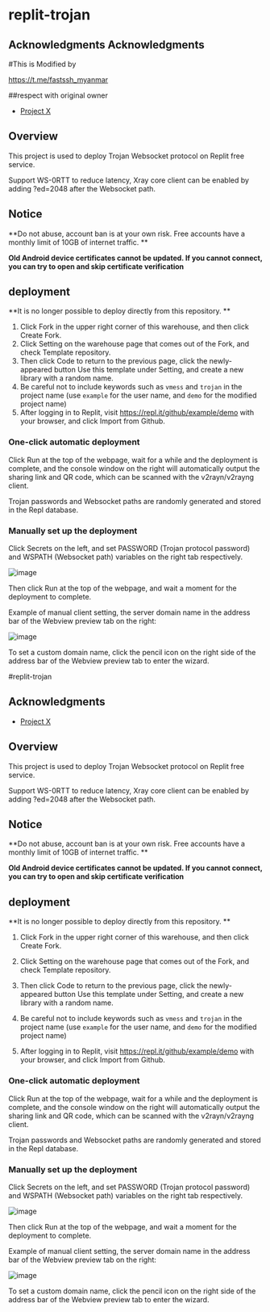 # replit-trojan

## Acknowledgments Acknowledgments

#This is Modified by

https://t.me/fastssh_myanmar

##respect with original owner 

- [Project X](https://github.com/XTLS/Xray-core)

## Overview

This project is used to deploy Trojan Websocket protocol on Replit free service.

Support WS-0RTT to reduce latency, Xray core client can be enabled by adding ?ed=2048 after the Websocket path.

## Notice

 **Do not abuse, account ban is at your own risk. Free accounts have a monthly limit of 10GB of internet traffic. **
 
 **Old Android device certificates cannot be updated. If you cannot connect, you can try to open and skip certificate verification**

## deployment
 
 **It is no longer possible to deploy directly from this repository. **

 1. Click Fork in the upper right corner of this warehouse, and then click Create Fork.   
 2. Click Setting on the warehouse page that comes out of the Fork, and check Template repository.   
 3. Then click Code to return to the previous page, click the newly-appeared button Use this template under Setting, and create a new library with a random name.  
 4. Be careful not to include keywords such as `vmess` and `trojan` in the project name (use `example` for the user name, and `demo` for the modified project name)  
 5. After logging in to Replit, visit https://repl.it/github/example/demo with your browser, and click Import from Github.

### One-click automatic deployment

Click Run at the top of the webpage, wait for a while and the deployment is complete, and the console window on the right will automatically output the sharing link and QR code, which can be scanned with the v2rayn/v2rayng client.

Trojan passwords and Websocket paths are randomly generated and stored in the Repl database.

### Manually set up the deployment

Click Secrets on the left, and set PASSWORD (Trojan protocol password) and WSPATH (Websocket path) variables on the right tab respectively.

![image](https://user-images.githubusercontent.com/98247050/205805317-349f4814-5d1b-4fba-8d53-7de12a7f1810.png)

Then click Run at the top of the webpage, and wait a moment for the deployment to complete.

Example of manual client setting, the server domain name in the address bar of the Webview preview tab on the right:

![image](https://user-images.githubusercontent.com/98247050/205805711-75a6ddcf-20c6-4e2c-a90a-05dc979ade45.png)

To set a custom domain name, click the pencil icon on the right side of the address bar of the Webview preview tab to enter the wizard.



#replit-trojan

## Acknowledgments

- [Project X](https://github.com/XTLS/Xray-core)

## Overview

This project is used to deploy Trojan Websocket protocol on Replit free service.

Support WS-0RTT to reduce latency, Xray core client can be enabled by adding ?ed=2048 after the Websocket path.

## Notice

 **Do not abuse, account ban is at your own risk. Free accounts have a monthly limit of 10GB of internet traffic. **

 

 **Old Android device certificates cannot be updated. If you cannot connect, you can try to open and skip certificate verification**

## deployment

 

 **It is no longer possible to deploy directly from this repository. **

 1. Click Fork in the upper right corner of this warehouse, and then click Create Fork.   

 2. Click Setting on the warehouse page that comes out of the Fork, and check Template repository.   

 3. Then click Code to return to the previous page, click the newly-appeared button Use this template under Setting, and create a new library with a random name.  

 4. Be careful not to include keywords such as `vmess` and `trojan` in the project name (use `example` for the user name, and `demo` for the modified project name)  

 5. After logging in to Replit, visit https://repl.it/github/example/demo with your browser, and click Import from Github.

### One-click automatic deployment

Click Run at the top of the webpage, wait for a while and the deployment is complete, and the console window on the right will automatically output the sharing link and QR code, which can be scanned with the v2rayn/v2rayng client.

Trojan passwords and Websocket paths are randomly generated and stored in the Repl database.

### Manually set up the deployment

Click Secrets on the left, and set PASSWORD (Trojan protocol password) and WSPATH (Websocket path) variables on the right tab respectively.

![image](https://user-images.githubusercontent.com/98247050/205805317-349f4814-5d1b-4fba-8d53-7de12a7f1810.png)

Then click Run at the top of the webpage, and wait a moment for the deployment to complete.

Example of manual client setting, the server domain name in the address bar of the Webview preview tab on the right:

![image](https://user-images.githubusercontent.com/98247050/205805711-75a6ddcf-20c6-4e2c-a90a-05dc979ade45.png)

To set a custom domain name, click the pencil icon on the right side of the address bar of the Webview preview tab to enter the wizard.
